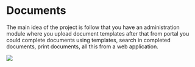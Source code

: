 Documents
=========
<p>
The main idea of the project is follow that you have an administration module where you upload document templates after that from portal you could complete documents using templates, search in completed documents, print documents, all this from a web application.
</p>
<img src="http://i.imgur.com/QXdXWhf.png?1">

